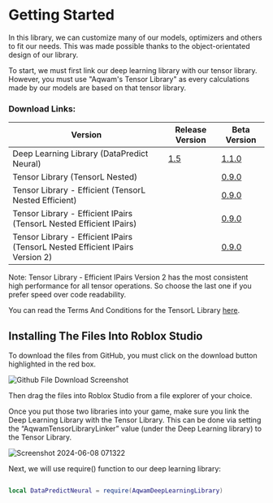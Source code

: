 # Getting Started

In this library, we can customize many of our models, optimizers and others to fit our needs. This was made possible thanks to the object-orientated design of our library.

To start, we must first link our deep learning library with our tensor library. However, you must use "Aqwam's Tensor Library" as every calculations made by our models are based on that tensor library.

### Download Links: 

| Version                                                                       | Release Version                                                                                                                            | Beta Version                                                                                                       | 
|-------------------------------------------------------------------------------|--------------------------------------------------------------------------------------------------------------------------------------------|--------------------------------------------------------------------------------------------------------------------|
| Deep Learning Library (DataPredict Neural)                                    | [1.5](https://github.com/AqwamCreates/DataPredict-Neural/blob/main/module_scripts/DataPredict%20Neural%20-%20Release%20Version%201.5.rbxm) | [1.1.0](https://github.com/AqwamCreates/DataPredict-Neural/blob/main/module_scripts/AqwamDeepLearningLibrary.rbxm) | 
| Tensor Library (TensorL Nested)                                               |                                                                                                                                            | [0.9.0](https://github.com/AqwamCreates/TensorL/blob/main/TensorL_Table_Nested.lua)                                |
| Tensor Library - Efficient (TensorL Nested Efficient)                         |                                                                                                                                            | [0.9.0](https://github.com/AqwamCreates/TensorL/blob/main/TensorL_Table_Nested_Efficient.lua)                      | 
| Tensor Library - Efficient IPairs (TensorL Nested Efficient IPairs)           |                                                                                                                                            | [0.9.0](https://github.com/AqwamCreates/TensorL/blob/main/TensorL_Table_Nested_Efficient_IPairs.lua)               |
| Tensor Library - Efficient IPairs (TensorL Nested Efficient IPairs Version 2) |                                                                                                                                            | [0.9.0](https://github.com/AqwamCreates/TensorL/blob/main/TensorL_Table_Nested_Efficient_IPairs_Version_2.lua)     |

Note: Tensor Library - Efficient IPairs Version 2 has the most consistent high performance for all tensor operations. So choose the last one if you prefer speed over code readability.

You can read the Terms And Conditions for the TensorL Library [here](https://github.com/AqwamCreates/TensorL/blob/main/docs/TermsAndConditions.md).

## Installing The Files Into Roblox Studio

To download the files from GitHub, you must click on the download button highlighted in the red box.

![Github File Download Screenshot](https://github.com/AqwamCreates/DataPredict/assets/67371914/b921d568-81b9-4f47-8a96-e0ab0316a4fe)

Then drag the files into Roblox Studio from a file explorer of your choice.

Once you put those two libraries into your game, make sure you link the Deep Learning Library with the Tensor Library. This can be done via setting the “AqwamTensorLibraryLinker” value (under the Deep Learning library) to the Tensor Library.

![Screenshot 2024-06-08 071322](https://github.com/AqwamCreates/DataPredict-Neural/assets/67371914/c4ccb9b9-4c02-4708-bffd-5959e73d99f0)

Next, we will use require() function to our deep learning library:

```lua

local DataPredictNeural = require(AqwamDeepLearningLibrary) 

```
